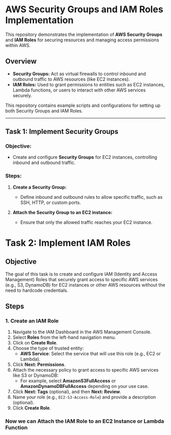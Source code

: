 # AWS Security Groups and IAM Roles Implementation

This repository demonstrates the implementation of **AWS Security Groups** and **IAM Roles** for securing resources and managing access permissions within AWS.

## Overview

- **Security Groups:** Act as virtual firewalls to control inbound and outbound traffic to AWS resources (like EC2 instances).
- **IAM Roles:** Used to grant permissions to entities such as EC2 instances, Lambda functions, or users to interact with other AWS services securely.

This repository contains example scripts and configurations for setting up both Security Groups and IAM Roles.

---

## Task 1: Implement Security Groups

### Objective:
- Create and configure **Security Groups** for EC2 instances, controlling inbound and outbound traffic.

### Steps:
1. **Create a Security Group:**
   - Define inbound and outbound rules to allow specific traffic, such as SSH, HTTP, or custom ports.
   
2. **Attach the Security Group to an EC2 instance:**
   - Ensure that only the allowed traffic reaches your EC2 instance.


# Task 2: Implement IAM Roles

## Objective
The goal of this task is to create and configure IAM (Identity and Access Management) Roles that securely grant access to specific AWS services (e.g., S3, DynamoDB) for EC2 instances or other AWS resources without the need to hardcode credentials.

## Steps

### 1. Create an IAM Role
1. Navigate to the IAM Dashboard in the AWS Management Console.
2. Select **Roles** from the left-hand navigation menu.
3. Click on **Create Role**.
4. Choose the type of trusted entity:
    - **AWS Service**: Select the service that will use this role (e.g., EC2 or Lambda).
5. Click **Next: Permissions**.
6. Attach the necessary policy to grant access to specific AWS services like S3 or DynamoDB:
    - For example, select **AmazonS3FullAccess** or **AmazonDynamoDBFullAccess** depending on your use case.
7. Click **Next: Tags** (optional), and then **Next: Review**.
8. Name your role (e.g., `EC2-S3-Access-Role`) and provide a description (optional).
9. Click **Create Role**.

### Now we can Attach the IAM Role to an EC2 Instance or Lambda Function 
